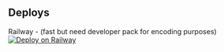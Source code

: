 ## Deploys 

Railway - (fast but need developer pack for encoding purposes)
[![Deploy on Railway](https://railway.app/button.svg)](https://railway.app/new/template?template=https%3A%2F%2Fgithub.com%2FDark-super-me%2FSuper-Video-Encoder&envs=API_HASH%2CAPP_ID%2CFFMPEG%2COWNER%2CTHUMBNAIL&optionalEnvs=THUMBNAIL&API_HASHDesc=Get+the+value+at+telegram.org+&APP_IDDesc=Get+this+value+also+at+telegram.org+&FFMPEGDesc=Add+ur+ffmpeg+code+or+ask+at+t.me%2FAnime_Hub_Group+&OWNERDesc=Add+the+owner+value+%28your+id%29+dont+delete+the+default+value&THUMBNAILDesc=Add+ur+thumbnail+%28telegraph+link+of+ur+pic%29+or+leave+it+as+it+is+&OWNERDefault=1666551439)

